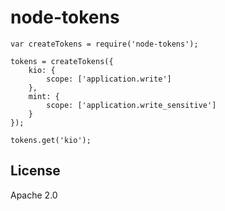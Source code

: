 # node-tokens

~~~
var createTokens = require('node-tokens');

tokens = createTokens({
    kio: {
        scope: ['application.write']
    },
    mint: {
        scope: ['application.write_sensitive']
    }
});

tokens.get('kio');
~~~


## License

Apache 2.0